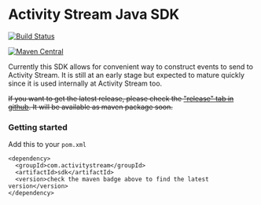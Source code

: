# Activity Stream Java SDK

[![Build Status](https://circleci.com/gh/activitystream/as-sdk-java.svg?style=shield&circle-token=da7b98ddea5b7a39fdf4e716e31f81f907a4490b)](https://circleci.com/gh/activitystream/as-sdk-java)

[![Maven Central](https://img.shields.io/maven-central/v/com.activitystream/sdk.svg?style=flat)](https://maven-badges.herokuapp.com/maven-central/com.activitystream/sdk)

Currently this SDK allows for convenient way to construct events to send to Activity Stream. It is still at an early stage but expected to mature quickly since it is used internally at Activity Stream too.

~~If you want to get the latest release, please check the ["release" tab in github](https://github.com/activitystream/as-sdk-java/releases). It will be available as maven package soon.~~

### Getting started

Add this to your ```pom.xml```

    <dependency>
      <groupId>com.activitystream</groupId>
      <artifactId>sdk</artifactId>
      <version>check the maven badge above to find the latest version</version>
    </dependency>
